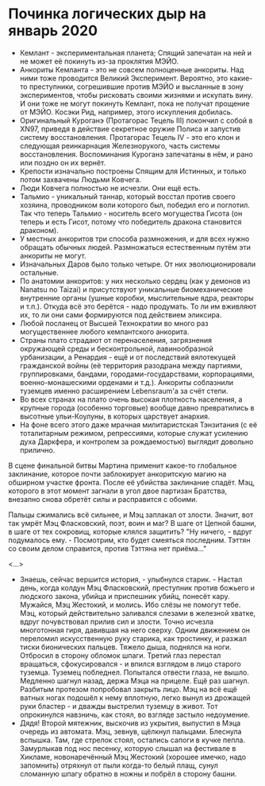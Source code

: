 # Починка логических дыр на январь 2020
- Кемлант - экспериментальная планета; Спящий запечатан на ней и не может её покинуть из-за проклятия МЭЙО.
- Анкориты Кемланта - это не совсем полноценные анкориты. Над ними тоже проводится Великий Эксперимент. Вероятно, это какие-то преступники, согрешившие против МЭЙО и высланные в зону экспериментов, чтобы рисковать своими жизнями и искупать вину. И они тоже не могут покинуть Кемлант, пока не получат прощение от МЭЙО. Косэки Рид, например, этого искупления добилась.
- Оригинальный Куроганэ (Протагорас Тецель III) покончил с собой в XN97, приведя в действие секретное оружие Полиса и запустив систему восстановления. Протагорас Тецель IV - это его клон и следующая реинкарнация Железнорукого, часть системы восстановления. Воспоминания Куроганэ запечатаны в нём, и рано или поздно он их вернёт.
- Крепости изначально построены Спящим для Истинных, и только потом захвачены Людьми Ковчега.
- Люди Ковчега полностью не исчезли. Они ещё есть.
- Тальмио - уникальный таннар, который восстал против своего хозяина, проводником воли которого был, победил его и поглотил. Так что теперь Тальмио - носитель всего могущества Гисота (он теперь и есть Гисот, потому что победитель дракона становится драконом).
- У местных анкоритов три способа размножения, и для всех нужно обращать обычных людей. Размножаться естественным путём эти анкориты не могут.
- Изначальных Даров было только четыре. От них эволюционировали остальные.
- По анатомии анкоритов: у них несколько сердец (как у демонов из Nanatsu no Taizai) и присутствуют уникальные биомеханические внутренние органы (ушные коробки, мыслительные ядра, реакторы и т.п.). Откуда всё это берётся - надо продумать. То ли им вживляют их, то ли они сами формируются под действием эликсира.
- Любой посланец от Высшей Технократии во много раз могущественнее любого кемлантского анкорита.
- Страны плато страдают от перенаселения, загрязнения окружающей среды и бесконтрольной, лавинообразной урбанизации, а Ренардия - ещё и от последствий вялотекущей гражданской войны (её территория разодрана между партиями, группировками, бандами, городами-государствами, корпорациями, военно-монашескими орденами и т.д.). Анкориты соблазнили туземцев именно расширением Lebensraum'а за счёт степи.
- Во всех странах на плато очень высокая плотность населения, а крупные города (особенно торговые) вообще давно превратились в высотные ульи-Коулуны, в которых царствует анархия.
- На фоне всего этого даже мрачная милитаристская Тэнзитания (с её тоталитарным режимом, репрессиями, которые служат усилению духа Даркфера, и контролем за рождаемостью) выглядит довольно прилично.

В сцене финальной битвы Мартина применит какое-то глобальное заклинание, которое почти заблокирует анкоритскую магию на обширном участке фронта. После её убийства заклинание спадёт.
	Мэц, которого в этот момент загнали в угол двое партизан Братства, внезапно снова обретёт силы и расправится с обоими.


Пальцы сжимались всё сильнее, и Мэц заплакал от злости. Значит, вот так умрёт Мэц Фласковский, поэт, воин и маг? В шаге от Цепной башни, в шаге от тех сокровищ, которые клялся защитить? "Ну ничего, - вдруг подумалось ему. - Посмотрим, кто будет смеяться последним. Тэттян со своим делом справится, против Тэттяна нет приёма..."


<...>
- Знаешь, сейчас вершится история, - улыбнулся старик. - Настал день, когда колдун Мэц Фласковский, преступник против божьего и людского закона, убийца и приспешник убийц, понесёт кару. Мужайся, Мэц Жестокий, и молись. Ибо слёзы не помогут тебе.
Мэц, который действительно заливался слезами в железной хватке, вдруг почувствовал прилив сил и злости. Точно исчезла многотонная гиря, давившая на него сверху. Одним движением он переломил искусственную руку старика, как тростинку, и разжал тиски бионических пальцев. Тяжело дыша, поднялся на ноги. Отбросил в сторону обломок шпаги. Третий глаз перестал вращаться, сфокусировался - и впился взглядом в лицо старого туземца. Туземец побледнел. Попытался отвести глаза, не вышло. Медленно шагнул назад, держа Мэца на прицеле. Ещё раз шагнул. Разбитым протезом попробовал закрыть лицо. Мэц на всё ещё ватных ногах подошёл к нему вплотную, легко вынул из дрожащей руки бластер - и дважды выстрелил туземцу в живот. Тот опрокинулся навзничь, как стоял, во взгляде застыло недоумение.
- Дядя!
Второй мятежник, выскочив из укрытия, выпустил в Мэца очередь из автомата. Мэц, зевнув, щёлкнул пальцами. Блеснула вспышка. Там, где стрелок стоял, остались сапоги в кучке пепла. Замурлыкав под нос песенку, которую слышал на фестивале в Хикламе, новонаречённый Мэц Жестокий (хорошее имечко, надо запомнить) отряхнул от пыли когда-то белый плащ, сунул сломанную шпагу обратно в ножны и побрёл в сторону башни.
